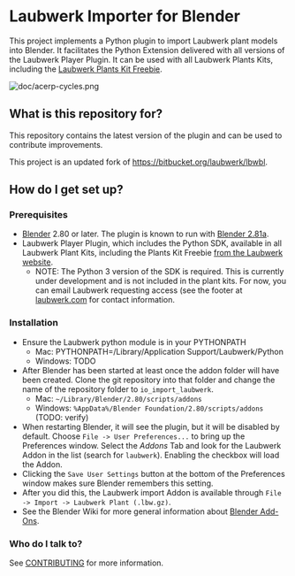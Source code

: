 # Laubwerk Importer for Blender

This project implements a Python plugin to import Laubwerk plant models into Blender. It facilitates the Python Extension delivered with all versions of the Laubwerk Player Plugin. It can be used with all Laubwerk Plants Kits, including the [Laubwerk Plants Kit Freebie](http://www.laubwerk.com/store/plants-kit-freebie).

![doc/acerp-cycles.png](doc/acerp-cycles.png)

## What is this repository for?

This repository contains the latest version of the plugin and can be used to contribute improvements.

This project is an updated fork of https://bitbucket.org/laubwerk/lbwbl.

## How do I get set up?

### Prerequisites

* [Blender](http://www.blender.org/) 2.80 or later. The plugin is known to run with [Blender 2.81a](http://www.blender.org/features/past-releases/2-81/).
* Laubwerk Player Plugin, which includes the Python SDK, available in all Laubwerk Plant Kits, including the Plants Kit Freebie [from the Laubwerk website](http://www.laubwerk.com/store/plants-kit-freebie).
  * NOTE: The Python 3 version of the SDK is required. This is currently under development and is not included in the plant kits. For now, you can email Laubwerk requesting access (see the footer at [laubwerk.com](http://laubwerk.com) for contact information.

### Installation
* Ensure the Laubwerk python module is in your PYTHONPATH
  * Mac: PYTHONPATH=/Library/Application Support/Laubwerk/Python
  * Windows: TODO
* After Blender has been started at least once the addon folder will have been created. Clone the git repository into that folder and change the name of the repository folder to `io_import_laubwerk`.
  * Mac: `~/Library/Blender/2.80/scripts/addons`
  * Windows: `%AppData%/Blender Foundation/2.80/scripts/addons` (TODO: verify)
* When restarting Blender, it will see the plugin, but it will be disabled by default. Choose `File -> User Preferences...` to bring up the Preferences window. Select the *Addons* Tab and look for the Laubwerk Addon in the list (search for `laubwerk`). Enabling the checkbox will load the Addon.
* Clicking the `Save User Settings` button at the bottom of the Preferences window makes sure Blender remembers this setting.
* After you did this, the Laubwerk import Addon is available through `File -> Import -> Laubwerk Plant (.lbw.gz)`.
* See the Blender Wiki for more general information about [Blender Add-Ons](https://wiki.blender.org/wiki/Process/Addons).

### Who do I talk to? ###
See [CONTRIBUTING](CONTRIBUTING.md) for more information.
